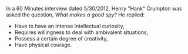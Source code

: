 <!--
.. title: Hank Crumpton on Spy Competencies
.. slug: henry_crumpton
.. date: 2013-10-08 03:15:00 UTC
.. tags: competencies
.. category:
.. link: 
.. description: This content was pulled from an interview from 60 minutes.
.. type: text
-->
 In a 60 Minutes interview dated 5/30/2012, Henry "Hank" Crumpton was asked the question, *What makes a good spy?*  He replied:  
 - Have to have an intense intellectual curiosity,  
 - Requires willingness to deal with ambivalent situations,  
 - Possess a certain degree of creativity,  
 - Have physical courage.
